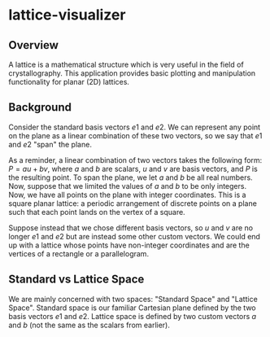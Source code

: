 # lattice-visualizer

## Overview
A lattice is a mathematical structure which is very useful in the field of crystallography. This application provides basic plotting and manipulation functionality for planar (2D) lattices.

## Background
Consider the standard basis vectors $e1$ and $e2$. We can represent any point on the plane as a linear combination of these two vectors, so we say that $e1$ and $e2$ "span" the plane.

As a reminder, a linear combination of two vectors takes the following form: $P = au + bv$, where $a$ and $b$ are scalars, $u$ and $v$ are basis vectors, and $P$ is the resulting point. To span the plane, we let $a$ and $b$ be all real numbers. Now, suppose that we limited the values of $a$ and $b$ to be only integers. Now, we have all points on the plane with integer coordinates. This is a square planar lattice: a periodic arrangement of discrete points on a plane such that each point lands on the vertex of a square.

Suppose instead that we chose different basis vectors, so $u$ and $v$ are no longer $e1$ and $e2$ but are instead some other custom vectors. We could end up with a lattice whose points have non-integer coordinates and are the vertices of a rectangle or a parallelogram.

## Standard vs Lattice Space
We are mainly concerned with two spaces: "Standard Space" and "Lattice Space". Standard space is our familiar Cartesian plane defined by the two basis vectors $e1$ and $e2$. Lattice space is defined by two custom vectors $a$ and $b$ (not the same as the scalars from earlier).